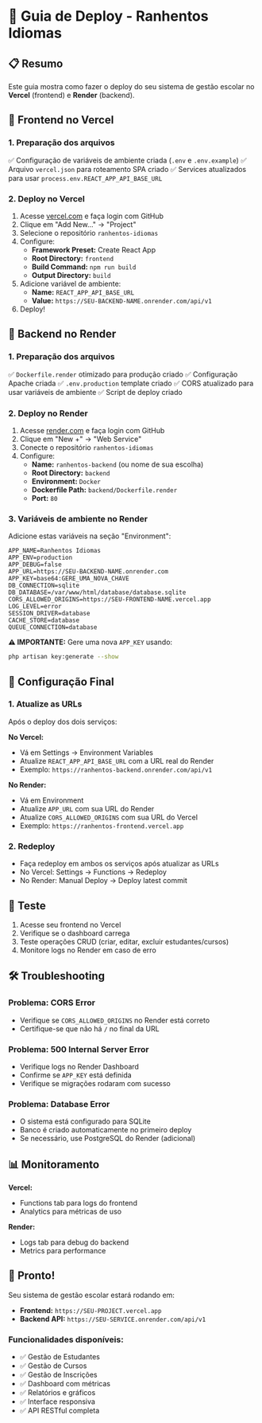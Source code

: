 # 🚀 Guia de Deploy - Ranhentos Idiomas

## 📋 Resumo
Este guia mostra como fazer o deploy do seu sistema de gestão escolar no **Vercel** (frontend) e **Render** (backend).

## 🎯 Frontend no Vercel

### 1. Preparação dos arquivos
✅ Configuração de variáveis de ambiente criada (`.env` e `.env.example`)
✅ Arquivo `vercel.json` para roteamento SPA criado
✅ Services atualizados para usar `process.env.REACT_APP_API_BASE_URL`

### 2. Deploy no Vercel
1. Acesse [vercel.com](https://vercel.com) e faça login com GitHub
2. Clique em "Add New..." → "Project"
3. Selecione o repositório `ranhentos-idiomas`
4. Configure:
   - **Framework Preset:** Create React App
   - **Root Directory:** `frontend`
   - **Build Command:** `npm run build`
   - **Output Directory:** `build`
5. Adicione variável de ambiente:
   - **Name:** `REACT_APP_API_BASE_URL`
   - **Value:** `https://SEU-BACKEND-NAME.onrender.com/api/v1`
6. Deploy!

## 🎯 Backend no Render

### 1. Preparação dos arquivos
✅ `Dockerfile.render` otimizado para produção criado
✅ Configuração Apache criada
✅ `.env.production` template criado
✅ CORS atualizado para usar variáveis de ambiente
✅ Script de deploy criado

### 2. Deploy no Render
1. Acesse [render.com](https://render.com) e faça login com GitHub
2. Clique em "New +" → "Web Service"
3. Conecte o repositório `ranhentos-idiomas`
4. Configure:
   - **Name:** `ranhentos-backend` (ou nome de sua escolha)
   - **Root Directory:** `backend`
   - **Environment:** `Docker`
   - **Dockerfile Path:** `backend/Dockerfile.render`
   - **Port:** `80`

### 3. Variáveis de ambiente no Render
Adicione estas variáveis na seção "Environment":

```env
APP_NAME=Ranhentos Idiomas
APP_ENV=production
APP_DEBUG=false
APP_URL=https://SEU-BACKEND-NAME.onrender.com
APP_KEY=base64:GERE_UMA_NOVA_CHAVE
DB_CONNECTION=sqlite
DB_DATABASE=/var/www/html/database/database.sqlite
CORS_ALLOWED_ORIGINS=https://SEU-FRONTEND-NAME.vercel.app
LOG_LEVEL=error
SESSION_DRIVER=database
CACHE_STORE=database
QUEUE_CONNECTION=database
```

**⚠️ IMPORTANTE:** Gere uma nova `APP_KEY` usando:
```bash
php artisan key:generate --show
```

## 🔄 Configuração Final

### 1. Atualize as URLs
Após o deploy dos dois serviços:

**No Vercel:**
- Vá em Settings → Environment Variables
- Atualize `REACT_APP_API_BASE_URL` com a URL real do Render
- Exemplo: `https://ranhentos-backend.onrender.com/api/v1`

**No Render:**
- Vá em Environment
- Atualize `APP_URL` com sua URL do Render
- Atualize `CORS_ALLOWED_ORIGINS` com sua URL do Vercel
- Exemplo: `https://ranhentos-frontend.vercel.app`

### 2. Redeploy
- Faça redeploy em ambos os serviços após atualizar as URLs
- No Vercel: Settings → Functions → Redeploy
- No Render: Manual Deploy → Deploy latest commit

## 🧪 Teste

1. Acesse seu frontend no Vercel
2. Verifique se o dashboard carrega
3. Teste operações CRUD (criar, editar, excluir estudantes/cursos)
4. Monitore logs no Render em caso de erro

## 🛠️ Troubleshooting

### Problema: CORS Error
- Verifique se `CORS_ALLOWED_ORIGINS` no Render está correto
- Certifique-se que não há `/` no final da URL

### Problema: 500 Internal Server Error
- Verifique logs no Render Dashboard
- Confirme se `APP_KEY` está definida
- Verifique se migrações rodaram com sucesso

### Problema: Database Error
- O sistema está configurado para SQLite
- Banco é criado automaticamente no primeiro deploy
- Se necessário, use PostgreSQL do Render (adicional)

## 📊 Monitoramento

**Vercel:**
- Functions tab para logs do frontend
- Analytics para métricas de uso

**Render:**
- Logs tab para debug do backend
- Metrics para performance

## 🎉 Pronto!

Seu sistema de gestão escolar estará rodando em:
- **Frontend:** `https://SEU-PROJECT.vercel.app`
- **Backend API:** `https://SEU-SERVICE.onrender.com/api/v1`

### Funcionalidades disponíveis:
- ✅ Gestão de Estudantes
- ✅ Gestão de Cursos  
- ✅ Gestão de Inscrições
- ✅ Dashboard com métricas
- ✅ Relatórios e gráficos
- ✅ Interface responsiva
- ✅ API RESTful completa

